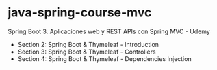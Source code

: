# java-spring-course-mvc
Spring Boot 3. Aplicaciones web y REST APIs con Spring MVC - Udemy

- Section 2: Spring Boot & Thymeleaf - Introduction
- Section 3: Spring Boot & Thymeleaf - Controllers
- Section 4: Spring Boot & Thymeleaf - Dependencies Injection
